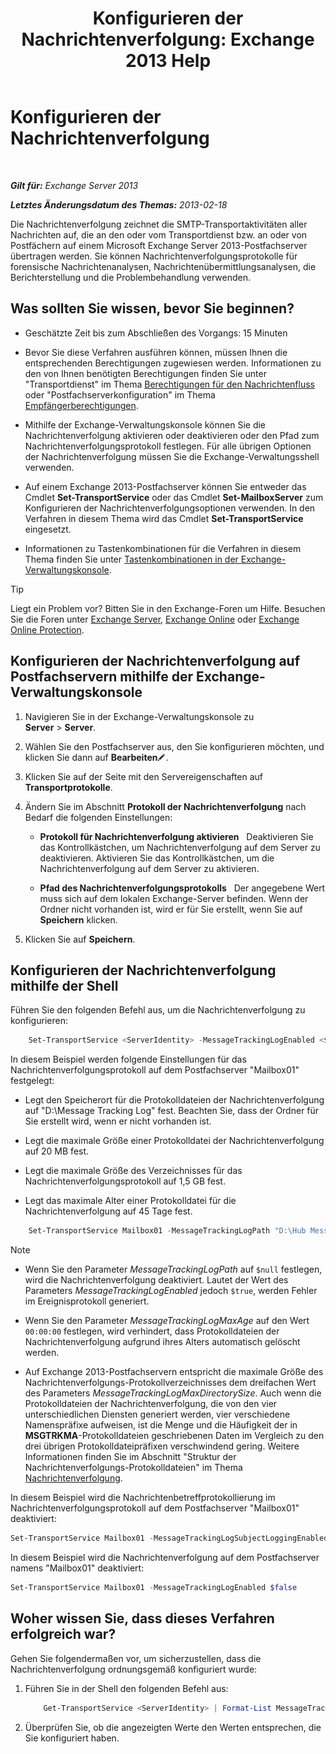﻿---
title: 'Konfigurieren der Nachrichtenverfolgung: Exchange 2013 Help'
TOCTitle: Konfigurieren der Nachrichtenverfolgung
ms:assetid: 50eb5213-cf27-4179-b427-38d751ee4a70
ms:mtpsurl: https://technet.microsoft.com/de-de/library/Aa997984(v=EXCHG.150)
ms:contentKeyID: 51409294
ms.date: 04/24/2018
mtps_version: v=EXCHG.150
ms.translationtype: HT
---

# Konfigurieren der Nachrichtenverfolgung

 

_**Gilt für:** Exchange Server 2013_

_**Letztes Änderungsdatum des Themas:** 2013-02-18_

Die Nachrichtenverfolgung zeichnet die SMTP-Transportaktivitäten aller Nachrichten auf, die an den oder vom Transportdienst bzw. an oder von Postfächern auf einem Microsoft Exchange Server 2013-Postfachserver übertragen werden. Sie können Nachrichtenverfolgungsprotokolle für forensische Nachrichtenanalysen, Nachrichtenübermittlungsanalysen, die Berichterstellung und die Problembehandlung verwenden.

## Was sollten Sie wissen, bevor Sie beginnen?

  - Geschätzte Zeit bis zum Abschließen des Vorgangs: 15 Minuten

  - Bevor Sie diese Verfahren ausführen können, müssen Ihnen die entsprechenden Berechtigungen zugewiesen werden. Informationen zu den von Ihnen benötigten Berechtigungen finden Sie unter "Transportdienst" im Thema [Berechtigungen für den Nachrichtenfluss](mail-flow-permissions-exchange-2013-help.md) oder "Postfachserverkonfiguration" im Thema [Empfängerberechtigungen](recipients-permissions-exchange-2013-help.md).

  - Mithilfe der Exchange-Verwaltungskonsole können Sie die Nachrichtenverfolgung aktivieren oder deaktivieren oder den Pfad zum Nachrichtenverfolgungsprotokoll festlegen. Für alle übrigen Optionen der Nachrichtenverfolgung müssen Sie die Exchange-Verwaltungsshell verwenden.

  - Auf einem Exchange 2013-Postfachserver können Sie entweder das Cmdlet **Set-TransportService** oder das Cmdlet **Set-MailboxServer** zum Konfigurieren der Nachrichtenverfolgungsoptionen verwenden. In den Verfahren in diesem Thema wird das Cmdlet **Set-TransportService** eingesetzt.

  - Informationen zu Tastenkombinationen für die Verfahren in diesem Thema finden Sie unter [Tastenkombinationen in der Exchange-Verwaltungskonsole](keyboard-shortcuts-in-the-exchange-admin-center-exchange-online-protection-help.md).


> [!TIP]
> Liegt ein Problem vor? Bitten Sie in den Exchange-Foren um Hilfe. Besuchen Sie die Foren unter <A href="https://go.microsoft.com/fwlink/p/?linkid=60612">Exchange Server</A>, <A href="https://go.microsoft.com/fwlink/p/?linkid=267542">Exchange Online</A> oder <A href="https://go.microsoft.com/fwlink/p/?linkid=285351">Exchange Online Protection</A>.



## Konfigurieren der Nachrichtenverfolgung auf Postfachservern mithilfe der Exchange-Verwaltungskonsole

1.  Navigieren Sie in der Exchange-Verwaltungskonsole zu **Server** \> **Server**.

2.  Wählen Sie den Postfachserver aus, den Sie konfigurieren möchten, und klicken Sie dann auf **Bearbeiten**![Bearbeitungssymbol](images/Bb124582.6f53ccb2-1f13-4c02-bea0-30690e6ea71d(EXCHG.150).gif "Bearbeitungssymbol").

3.  Klicken Sie auf der Seite mit den Servereigenschaften auf **Transportprotokolle**.

4.  Ändern Sie im Abschnitt **Protokoll der Nachrichtenverfolgung** nach Bedarf die folgenden Einstellungen:
    
      - **Protokoll für Nachrichtenverfolgung aktivieren**   Deaktivieren Sie das Kontrollkästchen, um Nachrichtenverfolgung auf dem Server zu deaktivieren. Aktivieren Sie das Kontrollkästchen, um die Nachrichtenverfolgung auf dem Server zu aktivieren.
    
      - **Pfad des Nachrichtenverfolgungsprotokolls**   Der angegebene Wert muss sich auf dem lokalen Exchange-Server befinden. Wenn der Ordner nicht vorhanden ist, wird er für Sie erstellt, wenn Sie auf **Speichern** klicken.

5.  Klicken Sie auf **Speichern**.

## Konfigurieren der Nachrichtenverfolgung mithilfe der Shell

Führen Sie den folgenden Befehl aus, um die Nachrichtenverfolgung zu konfigurieren:

```powershell
    Set-TransportService <ServerIdentity> -MessageTrackingLogEnabled <$true | $false> -MessageTrackingLogMaxAge <dd.hh:mm:ss> -MessageTrackingLogMaxDirectorySize <Size> -MessageTrackingLogMaxFileSize <Size> -MessageTrackingLogPath <LocalFilePath> -MessageTrackingLogSubjectLoggingEnabled <$true|$false>
```

In diesem Beispiel werden folgende Einstellungen für das Nachrichtenverfolgungsprotokoll auf dem Postfachserver "Mailbox01" festgelegt:

  -  Legt den Speicherort für die Protokolldateien der Nachrichtenverfolgung auf "D:\\Message Tracking Log" fest. Beachten Sie, dass der Ordner für Sie erstellt wird, wenn er nicht vorhanden ist.

  -  Legt die maximale Größe einer Protokolldatei der Nachrichtenverfolgung auf 20 MB fest.

  -  Legt die maximale Größe des Verzeichnisses für das Nachrichtenverfolgungsprotokoll auf 1,5 GB fest.

  -  Legt das maximale Alter einer Protokolldatei für die Nachrichtenverfolgung auf 45 Tage fest.

<!-- end list -->

```powershell
    Set-TransportService Mailbox01 -MessageTrackingLogPath "D:\Hub Message Tracking Log" -MessageTrackingLogMaxFileSize 20MB -MessageTrackingLogMaxDirectorySize 1.5GB -MessageTrackingLogMaxAge 45.00:00:00
```


> [!NOTE]
> <UL>
> <LI>
> <P>Wenn Sie den Parameter <EM>MessageTrackingLogPath</EM> auf <CODE>$null</CODE> festlegen, wird die Nachrichtenverfolgung deaktiviert. Lautet der Wert des Parameters <EM>MessageTrackingLogEnabled</EM> jedoch <CODE>$true</CODE>, werden Fehler im Ereignisprotokoll generiert.</P>
> <LI>
> <P>Wenn Sie den Parameter <EM>MessageTrackingLogMaxAge</EM> auf den Wert <CODE>00:00:00</CODE> festlegen, wird verhindert, dass Protokolldateien der Nachrichtenverfolgung aufgrund ihres Alters automatisch gelöscht werden.</P>
> <LI>
> <P>Auf Exchange 2013-Postfachservern entspricht die maximale Größe des Nachrichtenverfolgungs-Protokollverzeichnisses dem dreifachen Wert des Parameters <EM>MessageTrackingLogMaxDirectorySize</EM>. Auch wenn die Protokolldateien der Nachrichtenverfolgung, die von den vier unterschiedlichen Diensten generiert werden, vier verschiedene Namenspräfixe aufweisen, ist die Menge und die Häufigkeit der in <STRONG>MSGTRKMA</STRONG>-Protokolldateien geschriebenen Daten im Vergleich zu den drei übrigen Protokolldateipräfixen verschwindend gering. Weitere Informationen finden Sie im Abschnitt "Struktur der Nachrichtenverfolgungs-Protokolldateien" im Thema <A href="message-tracking-exchange-2013-help.md">Nachrichtenverfolgung</A>.</P></LI></UL>



In diesem Beispiel wird die Nachrichtenbetreffprotokollierung im Nachrichtenverfolgungsprotokoll auf dem Postfachserver "Mailbox01" deaktiviert:

```powershell
Set-TransportService Mailbox01 -MessageTrackingLogSubjectLoggingEnabled $false
```

In diesem Beispiel wird die Nachrichtenverfolgung auf dem Postfachserver namens "Mailbox01" deaktiviert:

```powershell
Set-TransportService Mailbox01 -MessageTrackingLogEnabled $false
```

## Woher wissen Sie, dass dieses Verfahren erfolgreich war?

Gehen Sie folgendermaßen vor, um sicherzustellen, dass die Nachrichtenverfolgung ordnungsgemäß konfiguriert wurde:

1.  Führen Sie in der Shell den folgenden Befehl aus:
    
    ```powershell
        Get-TransportService <ServerIdentity> | Format-List MessageTrackingLog*
    ```
    
2.  Überprüfen Sie, ob die angezeigten Werte den Werten entsprechen, die Sie konfiguriert haben.

